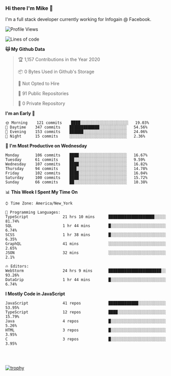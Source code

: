 ### Hi there I'm Mike 👋
I'm a full stack developer currently working for Infogain @ Facebook.

<!--START_SECTION:waka-->
![Profile Views](http://img.shields.io/badge/Profile%20Views-4-blue)

![Lines of code](https://img.shields.io/badge/From%20Hello%20World%20I%27ve%20Written-7.1%20million%20lines%20of%20code-blue)

**🐱 My Github Data** 

> 🏆 1,157 Contributions in the Year 2020
 > 
> 📦 0 Bytes Used in Github's Storage 
 > 
> 🚫 Not Opted to Hire
 > 
> 📜 91 Public Repositories
 > 
> 🔑 0 Private Repository 
 > 
**I'm an Early 🐤** 

```text
🌞 Morning    121 commits    ████░░░░░░░░░░░░░░░░░░░░░   19.03% 
🌆 Daytime    347 commits    █████████████░░░░░░░░░░░░   54.56% 
🌃 Evening    153 commits    ██████░░░░░░░░░░░░░░░░░░░   24.06% 
🌙 Night      15 commits     ░░░░░░░░░░░░░░░░░░░░░░░░░   2.36%

```
📅 **I'm Most Productive on Wednesday** 

```text
Monday       106 commits    ████░░░░░░░░░░░░░░░░░░░░░   16.67% 
Tuesday      61 commits     ██░░░░░░░░░░░░░░░░░░░░░░░   9.59% 
Wednesday    107 commits    ████░░░░░░░░░░░░░░░░░░░░░   16.82% 
Thursday     94 commits     ███░░░░░░░░░░░░░░░░░░░░░░   14.78% 
Friday       102 commits    ████░░░░░░░░░░░░░░░░░░░░░   16.04% 
Saturday     100 commits    ████░░░░░░░░░░░░░░░░░░░░░   15.72% 
Sunday       66 commits     ██░░░░░░░░░░░░░░░░░░░░░░░   10.38%

```


📊 **This Week I Spent My Time On** 

```text
⌚︎ Time Zone: America/New_York

💬 Programming Languages: 
TypeScript               21 hrs 10 mins      ████████████████████░░░░░   81.74% 
SQL                      1 hr 44 mins        █░░░░░░░░░░░░░░░░░░░░░░░░   6.74% 
SCSS                     1 hr 38 mins        █░░░░░░░░░░░░░░░░░░░░░░░░   6.35% 
GraphQL                  41 mins             ░░░░░░░░░░░░░░░░░░░░░░░░░   2.65% 
JSON                     32 mins             ░░░░░░░░░░░░░░░░░░░░░░░░░   2.1%

🔥 Editors: 
WebStorm                 24 hrs 9 mins       ███████████████████████░░   93.26% 
DataGrip                 1 hr 44 mins        █░░░░░░░░░░░░░░░░░░░░░░░░   6.74%

```

**I Mostly Code in JavaScript** 

```text
JavaScript               41 repos            █████████████░░░░░░░░░░░░   53.95% 
TypeScript               12 repos            ████░░░░░░░░░░░░░░░░░░░░░   15.79% 
Java                     4 repos             █░░░░░░░░░░░░░░░░░░░░░░░░   5.26% 
HTML                     3 repos             █░░░░░░░░░░░░░░░░░░░░░░░░   3.95% 
C                        3 repos             █░░░░░░░░░░░░░░░░░░░░░░░░   3.95%

```



<!--END_SECTION:waka-->

##### &nbsp;
[![trophy](https://github-profile-trophy.vercel.app/?username=uptonm&theme=dracula)](https://github.com/ryo-ma/github-profile-trophy)

